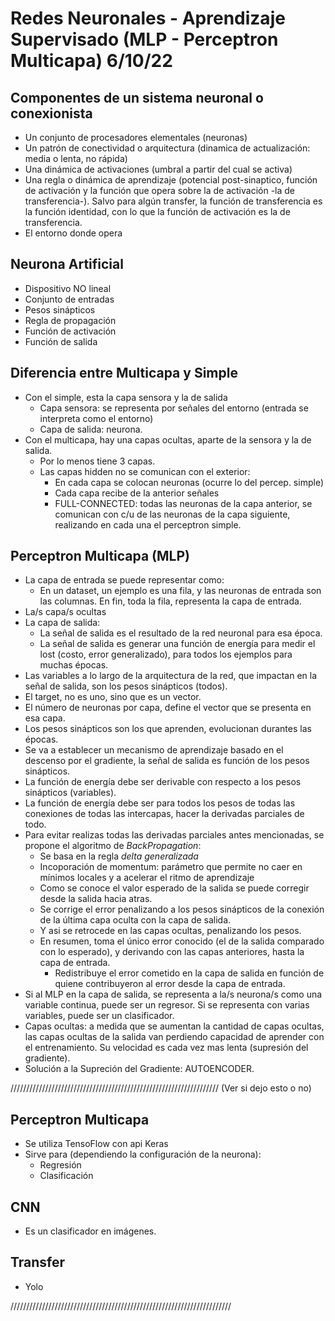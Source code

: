 # Redes Neuronales - Aprendizaje Supervisado (MLP - Perceptron Multicapa) 6/10/22

## Componentes de un sistema neuronal o conexionista
- Un conjunto de procesadores elementales (neuronas)
- Un patrón de conectividad o arquitectura (dinamica de actualización: media o lenta, no rápida)
- Una dinámica de activaciones (umbral a partir del cual se activa)
- Una regla o dinámica de aprendizaje (potencial post-sinaptico, función de activación y la función que opera sobre la de activación -la de transferencia-). Salvo para algún transfer, la función de transferencia es la función identidad, con lo que la función de activación es la de transferencia.
- El entorno donde opera

## Neurona Artificial
- Dispositivo NO lineal
- Conjunto de entradas
- Pesos sinápticos
- Regla de propagación
- Función de activación
- Función de salida

## Diferencia entre Multicapa y Simple
- Con el simple, esta la capa sensora y la de salida
    - Capa sensora: se representa por señales del entorno (entrada se interpreta como el entorno)
    - Capa de salida: neurona.
- Con el multicapa, hay una capas ocultas, aparte de la sensora y la de salida. 
    - Por lo menos tiene 3 capas.
    - Las capas hidden no se comunican con el exterior:
        - En cada capa se colocan neuronas (ocurre lo del percep. simple)
        - Cada capa recibe de la anterior señales
        - FULL-CONNECTED: todas las neuronas de la capa anterior, se comunican con c/u de las neuronas de la capa siguiente, realizando en cada una el perceptron simple.
    
## Perceptron Multicapa (MLP)
- La capa de entrada se puede representar como: 
    - En un dataset, un ejemplo es una fila, y las neuronas de entrada son las columnas. En fin, toda la fila, representa la capa de entrada.
- La/s capa/s ocultas
- La capa de salida:
    - La señal de salida es el resultado de la red neuronal para esa época.
    - La señal de salida es generar una función de energía para medir el lost (costo, error generalizado), para todos los ejemplos para muchas épocas.
- Las variables a lo largo de la arquitectura de la red, que impactan en la señal de salida, son los pesos sinápticos (todos).
- El target, no es uno, sino que es un vector.
- El número de neuronas por capa, define el vector que se presenta en esa capa.
- Los pesos sinápticos son los que aprenden, evolucionan durantes las épocas.
- Se va a establecer un mecanismo de aprendizaje basado en el descenso por el gradiente, la señal de salida es función de los pesos sinápticos.
- La función de energía debe ser derivable con respecto a los pesos sinápticos (variables).
- La función de energía debe ser para todos los pesos de todas las conexiones de todas las intercapas, hacer la derivadas parciales de todo.
- Para evitar realizas todas las derivadas parciales antes mencionadas, se propone el algoritmo de *BackPropagation*:
    - Se basa en la regla *delta generalizada*
    - Incoporación de momentum: parámetro que permite no caer en mínimos locales y a acelerar el ritmo de aprendizaje
    - Como se conoce el valor esperado de la salida se puede corregir desde la salida hacia atras.
    - Se corrige el error penalizando a los pesos sinápticos de la conexión de la última capa oculta con la capa de salida.
    - Y asi se retrocede en las capas ocultas, penalizando los pesos. 
    - En resumen, toma el único error conocido (el de la salida comparado con lo esperado), y derivando con las capas anteriores, hasta la capa de entrada. 
        - Redistribuye el error cometido en la capa de salida en función de quiene contribuyeron al error desde la capa de entrada.
- Si al MLP en la capa de salida, se representa a la/s neurona/s como una variable continua, puede ser un regresor. Si se representa con varias variables, puede ser un clasificador.
- Capas ocultas: a medida que se aumentan la cantidad de capas ocultas, las capas ocultas de la salida van perdiendo capacidad de aprender con el entrenamiento. Su velocidad es cada vez mas lenta (supresión del gradiente).
- Solución a la Supreción del Gradiente: AUTOENCODER.







//////////////////////////////////////////////////////////////////
(Ver si dejo esto o no)
## Perceptron Multicapa
- Se utiliza TensoFlow con api Keras
- Sirve para (dependiendo la configuración de la neurona): 
    - Regresión 
    - Clasificación

## CNN
- Es un clasificador en imágenes.

## Transfer
- Yolo

//////////////////////////////////////////////////////////////////////